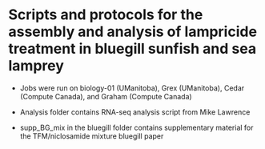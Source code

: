 # Scripts and protocols for the assembly and analysis of lampricide treatment in bluegill sunfish and sea lamprey
- Jobs were run on biology-01 (UManitoba), Grex (UManitoba), Cedar (Compute Canada), and Graham (Compute Canada)
- Analysis folder contains RNA-seq analysis script from Mike Lawrence

- supp_BG_mix in the bluegill folder contains supplementary material for the TFM/niclosamide mixture bluegill paper
